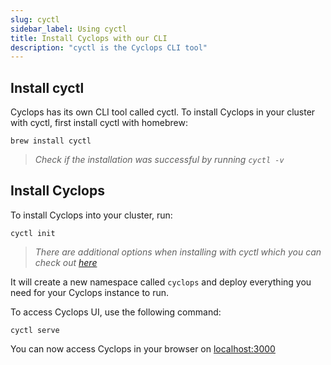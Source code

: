 ```yaml
---
slug: cyctl
sidebar_label: Using cyctl
title: Install Cyclops with our CLI
description: "cyctl is the Cyclops CLI tool"
---
```


## Install cyctl

Cyclops has its own CLI tool called cyctl.
To install Cyclops in your cluster with cyctl, first install cyctl with homebrew:

```shell
brew install cyctl
```

> _Check if the installation was successful by running `cyctl -v`_

## Install Cyclops

To install Cyclops into your cluster, run:

```shell
cyctl init
```

> _There are additional options when installing with cyctl which you can check out [here](../../cyctl/cyctl_init.md)_

It will create a new namespace called `cyclops` and deploy everything you need for your Cyclops instance to run.

To access Cyclops UI, use the following command:

```shell
cyctl serve
```

You can now access Cyclops in your browser on [localhost:3000](http://localhost:3000)
